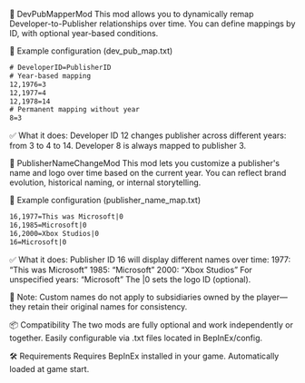 🔁 DevPubMapperMod
This mod allows you to dynamically remap Developer-to-Publisher relationships over time. You can define mappings by ID, with optional year-based conditions.

📘 Example configuration (dev_pub_map.txt)
```txt
# DeveloperID=PublisherID
# Year-based mapping
12,1976=3
12,1977=4
12,1978=14
# Permanent mapping without year
8=3
```

✅ What it does:
Developer ID 12 changes publisher across different years: from 3 to 4 to 14.
Developer 8 is always mapped to publisher 3.

🎨 PublisherNameChangeMod
This mod lets you customize a publisher's name and logo over time based on the current year. You can reflect brand evolution, historical naming, or internal storytelling.

📘 Example configuration (publisher_name_map.txt)
```txt
16,1977=This was Microsoft|0
16,1985=Microsoft|0
16,2000=Xbox Studios|0
16=Microsoft|0
```

✅ What it does:
Publisher ID 16 will display different names over time:
1977: “This was Microsoft”
1985: “Microsoft”
2000: “Xbox Studios”
For unspecified years: “Microsoft”
The |0 sets the logo ID (optional).

🚫 Note: Custom names do not apply to subsidiaries owned by the player—they retain their original names for consistency.

📦 Compatibility
The two mods are fully optional and work independently or together.
Easily configurable via .txt files located in BepInEx/config.

🛠️ Requirements
Requires BepInEx installed in your game.
Automatically loaded at game start.
